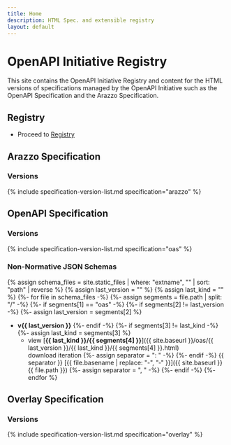 ```yaml
---
title: Home
description: HTML Spec. and extensible registry
layout: default
---
```


# OpenAPI Initiative Registry

This site contains the OpenAPI Initiative Registry and content for the HTML versions of specifications managed by the OpenAPI Initiative such as the OpenAPI Specification and the Arazzo Specification.

## Registry

* Proceed to [Registry](./registry/index.html)

## Arazzo Specification

### Versions

{% include specification-version-list.md specification="arazzo" %}

## OpenAPI Specification

### Versions

{% include specification-version-list.md specification="oas" %}

### Non-Normative JSON Schemas

{% assign schema_files = site.static_files | where: "extname", "" | sort: "path" | reverse %}
{% assign last_version = "" %}
{% assign last_kind = "" %}
{%- for file in schema_files -%}
{%- assign segments = file.path | split: "/" -%}
{%- if segments[1] == "oas" -%}
{%- if segments[2] != last_version -%}
{%- assign last_version = segments[2] %}
* **v{{ last_version }}**
{%- endif -%}
{%- if segments[3] != last_kind -%}
{%- assign last_kind = segments[3] %}
  * view [**{{ last_kind }}/{{ segments[4] }}**]({{ site.baseurl }}/oas/{{ last_version }}/{{ last_kind }}/{{ segments[4] }}.html)  
    download iteration
{%- assign separator = ": " -%}
{%- endif -%}
{{ separator }} [{{ file.basename | replace: "-", "&#8209;" }}]({{ site.baseurl }}{{ file.path }})
{%- assign separator = ", " -%}
{%- endif -%}
{%- endfor %}

## Overlay Specification

### Versions

{% include specification-version-list.md specification="overlay" %}
